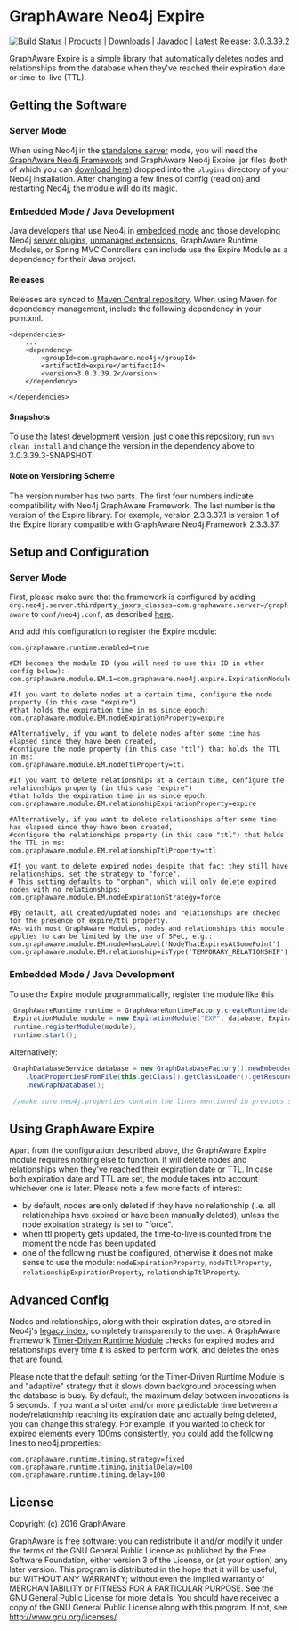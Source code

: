 GraphAware Neo4j Expire
=======================

[![Build Status](https://travis-ci.org/graphaware/neo4j-expire.png)](https://travis-ci.org/graphaware/neo4j-expire) | <a href="http://graphaware.com/products/" target="_blank">Products</a> | <a href="http://products.graphaware.com" target="_blank">Downloads</a> | <a href="http://graphaware.com/site/expire/latest/apidocs/" target="_blank">Javadoc</a> | Latest Release: 3.0.3.39.2

GraphAware Expire is a simple library that automatically deletes nodes and relationships from the database when they've
reached their expiration date or time-to-live (TTL).

Getting the Software
--------------------

### Server Mode

When using Neo4j in the <a href="http://docs.neo4j.org/chunked/stable/server-installation.html" target="_blank">standalone server</a> mode,
you will need the <a href="https://github.com/graphaware/neo4j-framework" target="_blank">GraphAware Neo4j Framework</a> and GraphAware Neo4j Expire .jar files (both of which you can <a href="http://products.graphaware.com/" target="_blank">download here</a>) dropped
into the `plugins` directory of your Neo4j installation. After changing a few lines of config (read on) and restarting Neo4j, the module will do its magic.

### Embedded Mode / Java Development

Java developers that use Neo4j in <a href="http://docs.neo4j.org/chunked/stable/tutorials-java-embedded.html" target="_blank">embedded mode</a>
and those developing Neo4j <a href="http://docs.neo4j.org/chunked/stable/server-plugins.html" target="_blank">server plugins</a>,
<a href="http://docs.neo4j.org/chunked/stable/server-unmanaged-extensions.html" target="_blank">unmanaged extensions</a>,
GraphAware Runtime Modules, or Spring MVC Controllers can include use the Expire Module as a dependency for their Java project.

#### Releases

Releases are synced to <a href="http://search.maven.org/#search%7Cga%7C1%7Ca%3A%22expire%22" target="_blank">Maven Central repository</a>. When using Maven for dependency management, include the following dependency in your pom.xml.

    <dependencies>
        ...
        <dependency>
            <groupId>com.graphaware.neo4j</groupId>
            <artifactId>expire</artifactId>
            <version>3.0.3.39.2</version>
        </dependency>
        ...
    </dependencies>

#### Snapshots

To use the latest development version, just clone this repository, run `mvn clean install` and change the version in the
dependency above to 3.0.3.39.3-SNAPSHOT.

#### Note on Versioning Scheme

The version number has two parts. The first four numbers indicate compatibility with Neo4j GraphAware Framework.
 The last number is the version of the Expire library. For example, version 2.3.3.37.1 is version 1 of the Expire library
 compatible with GraphAware Neo4j Framework 2.3.3.37.

Setup and Configuration
--------------------

### Server Mode

First, please make sure that the framework is configured by adding `org.neo4j.server.thirdparty_jaxrs_classes=com.graphaware.server=/graphaware` to `conf/neo4j.conf`,
as described <a href="https://github.com/graphaware/neo4j-framework#server-mode" target="_blank">here</a>.

And add this configuration to register the Expire module:

```
com.graphaware.runtime.enabled=true

#EM becomes the module ID (you will need to use this ID in other config below):
com.graphaware.module.EM.1=com.graphaware.neo4j.expire.ExpirationModuleBootstrapper

#If you want to delete nodes at a certain time, configure the node property (in this case "expire")
#that holds the expiration time in ms since epoch:
com.graphaware.module.EM.nodeExpirationProperty=expire

#Alternatively, if you want to delete nodes after some time has elapsed since they have been created,
#configure the node property (in this case "ttl") that holds the TTL in ms:
com.graphaware.module.EM.nodeTtlProperty=ttl

#If you want to delete relationships at a certain time, configure the relationships property (in this case "expire")
#that holds the expiration time in ms since epoch:
com.graphaware.module.EM.relationshipExpirationProperty=expire

#Alternatively, if you want to delete relationships after some time has elapsed since they have been created,
#configure the relationships property (in this case "ttl") that holds the TTL in ms:
com.graphaware.module.EM.relationshipTtlProperty=ttl

#If you want to delete expired nodes despite that fact they still have relationships, set the strategy to "force".
# This setting defaults to "orphan", which will only delete expired nodes with no relationships:
com.graphaware.module.EM.nodeExpirationStrategy=force

#By default, all created/updated nodes and relationships are checked for the presence of expire/ttl property.
#As with most GraphAware Modules, nodes and relationships this module applies to can be limited by the use of SPeL, e.g.:
com.graphaware.module.EM.node=hasLabel('NodeThatExpiresAtSomePoint')
com.graphaware.module.EM.relationship=isType('TEMPORARY_RELATIONSHIP')

```

### Embedded Mode / Java Development

To use the Expire module programmatically, register the module like this

```java
 GraphAwareRuntime runtime = GraphAwareRuntimeFactory.createRuntime(database);  //where database is an instance of GraphDatabaseService
 ExpirationModule module = new ExpirationModule("EXP", database, ExpirationConfiguration.defaultConfiguration().withNodeTtlProperty("ttl").withRelationshipTtlProperty("ttl"));
 runtime.registerModule(module);
 runtime.start();
```

Alternatively:
```java
 GraphDatabaseService database = new GraphDatabaseFactory().newEmbeddedDatabaseBuilder(pathToDb)
    .loadPropertiesFromFile(this.getClass().getClassLoader().getResource("neo4j.properties").getPath())
    .newGraphDatabase();

 //make sure neo4j.properties contain the lines mentioned in previous section
```

Using GraphAware Expire
-----------------------

Apart from the configuration described above, the GraphAware Expire module requires nothing else to function. It will
delete nodes and relationships when they've reached their expiration date or TTL. In case both expiration date and TTL are
set, the module takes into account whichever one is later. Please note a few more facts of interest:

* by default, nodes are only deleted if they have no relationship (i.e. all relationships have expired or have been manually deleted), unless the node expiration strategy is set to "force".
* when ttl property gets updated, the time-to-live is counted from the moment the node has been updated
* one of the following must be configured, otherwise it does not make sense to use the module: `nodeExpirationProperty`, `nodeTtlProperty`, `relationshipExpirationProperty`, `relationshipTtlProperty`.

Advanced Config
---------------

Nodes and relationships, along with their expiration dates, are stored in Neo4j's <a href="http://neo4j.com/docs/stable/indexing.html" target="_blank">legacy index</a>, completely transparently to the user.
A GraphAware Framework <a href="https://github.com/graphaware/neo4j-framework/tree/master/runtime#building-a-timer-driven-graphaware-runtime-module" target="_blank">Timer-Driven Runtime Module</a> checks for expired nodes and relationships every time it is asked to
perform work, and deletes the ones that are found.

Please note that the default setting for the Timer-Driven Runtime Module is and "adaptive" strategy that it slows down
background processing when the database is busy. By default, the maximum delay between invocations is 5 seconds.
If you want a shorter and/or more predictable time between a node/relationship reaching its expiration date and actually
being deleted, you can change this strategy. For example, if you wanted to check for expired elements every 100ms consistently,
you could add the following lines to neo4j.properties:

```
com.graphaware.runtime.timing.strategy=fixed
com.graphaware.runtime.timing.initialDelay=100
com.graphaware.runtime.timing.delay=100
```

License
-------

Copyright (c) 2016 GraphAware

GraphAware is free software: you can redistribute it and/or modify it under the terms of the GNU General Public License
as published by the Free Software Foundation, either version 3 of the License, or (at your option) any later version.
This program is distributed in the hope that it will be useful, but WITHOUT ANY WARRANTY; without even the implied
warranty of MERCHANTABILITY or FITNESS FOR A PARTICULAR PURPOSE. See the GNU General Public License for more details.
You should have received a copy of the GNU General Public License along with this program.
If not, see <http://www.gnu.org/licenses/>.
